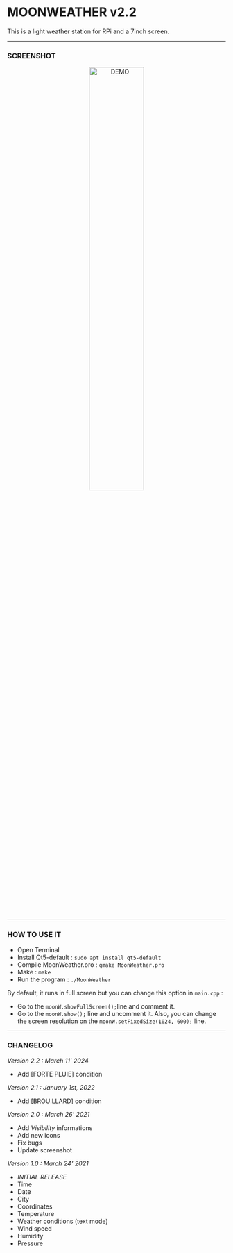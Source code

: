 # **MOONWEATHER v2.2**
This is a light weather station for RPi and a 7inch screen.

---

### **SCREENSHOT**
<div align="center">
    <img
        src="https://github.com/AyckinnLisa/CPP/blob/main/Apps/Moonweather/pics/screenshot.png"
        alt="DEMO"
        style="width:50%">
</div>

---

### **HOW TO USE IT**

* Open Terminal
* Install Qt5-default : ```sudo apt install qt5-default```
* Compile MoonWeather.pro : ```qmake MoonWeather.pro```
* Make : ```make```
* Run the program : ```./MoonWeather```

By default, it runs in full screen but you can change this option in ```main.cpp``` :
* Go to the ```moonW.showFullScreen();```line and comment it.
* Go to the ```moonW.show();``` line and uncomment it.
Also, you can change the screen resolution on the ```moonW.setFixedSize(1024, 600);``` line.

---

### **CHANGELOG**
*Version 2.2 : March 11' 2024*
* Add [FORTE PLUIE] condition

*Version 2.1 : January 1st, 2022*
* Add [BROUILLARD] condition

*Version 2.0 : March 26' 2021*
* Add _Visibility_ informations
* Add new icons
* Fix bugs 
* Update screenshot


*Version 1.0 : March 24' 2021*
* *INITIAL RELEASE*
* Time
* Date
* City
* Coordinates
* Temperature
* Weather conditions (text mode)
* Wind speed
* Humidity
* Pressure